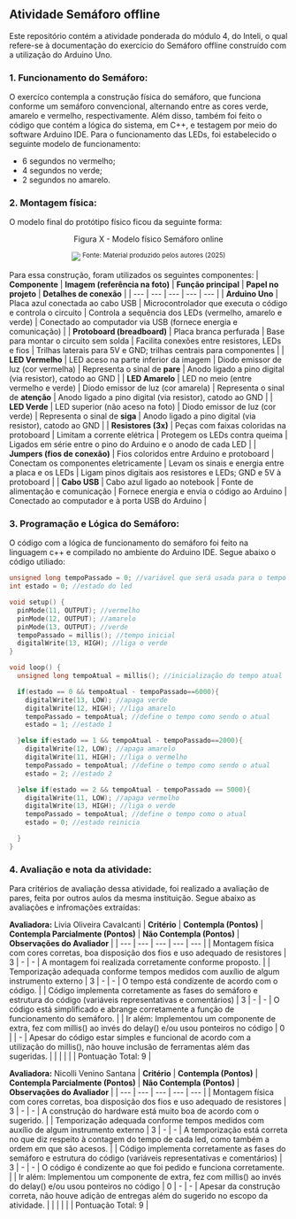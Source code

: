 ## Atividade Semáforo offline
Este repositório contém a atividade ponderada do módulo 4, do Inteli, o qual refere-se à documentação do exercício do Semáforo offline construído com a utilização do Arduino Uno. <br>
### 1. Funcionamento do Semáforo:
O exercíco contempla a construção física do semáforo, que funciona conforme um semáforo convencional, alternando entre as cores verde, amarelo e vermelho, respectivamente. Além disso, também foi feito o código que contém a lógica do sistema, em C++, e testagem por meio do software Arduino IDE. Para o funcionamento das LEDs, foi estabelecido o seguinte modelo de funcionamento:
- 6 segundos no vermelho; 
- 4 segundos no verde;
- 2 segundos no amarelo.

### 2. Montagem física:
O modelo final do protótipo físico ficou da seguinte forma:
<p align = "center">Figura X - Modelo físico Semáforo online </p>
<div align = "center">
  <img src = "../assets/aaa">
 <sup>Fonte: Material produzido pelos autores (2025)</sup>
 </div>

Para essa construção, foram utilizados os seguintes componentes:
| **Componente** | **Imagem (referência na foto)** | **Função principal** | **Papel no projeto** | **Detalhes de conexão** |
| --- | --- | --- | --- | --- |
| **Arduino Uno** | Placa azul conectada ao cabo USB | Microcontrolador que executa o código e controla o circuito | Controla a sequência dos LEDs (vermelho, amarelo e verde) | Conectado ao computador via USB (fornece energia e comunicação) |
| **Protoboard (breadboard)** | Placa branca perfurada | Base para montar o circuito sem solda | Facilita conexões entre resistores, LEDs e fios | Trilhas laterais para 5V e GND; trilhas centrais para componentes |
| **LED Vermelho** | LED aceso na parte inferior da imagem | Diodo emissor de luz (cor vermelha) | Representa o sinal de **pare** | Anodo ligado a pino digital (via resistor), catodo ao GND |
| **LED Amarelo** | LED no meio (entre vermelho e verde) | Diodo emissor de luz (cor amarela) | Representa o sinal de **atenção** | Anodo ligado a pino digital (via resistor), catodo ao GND |
| **LED Verde** | LED superior (não aceso na foto) | Diodo emissor de luz (cor verde) | Representa o sinal de **siga** | Anodo ligado a pino digital (via resistor), catodo ao GND |
| **Resistores (3x)** | Peças com faixas coloridas na protoboard | Limitam a corrente elétrica | Protegem os LEDs contra queima | Ligados em série entre o pino do Arduino e o anodo de cada LED |
| **Jumpers (fios de conexão)** | Fios coloridos entre Arduino e protoboard | Conectam os componentes eletricamente | Levam os sinais e energia entre a placa e os LEDs | Ligam pinos digitais aos resistores e LEDs; GND e 5V à protoboard |
| **Cabo USB** | Cabo azul ligado ao notebook | Fonte de alimentação e comunicação | Fornece energia e envia o código ao Arduino | Conectado ao computador e à porta USB do Arduino |

### 3. Programação e Lógica do Semáforo:
O código com a lógica de funcionamento do semáforo foi feito na linguagem c++ e compilado no ambiente do Arduino IDE. Segue abaixo o código utiliado:

``` c++
unsigned long tempoPassado = 0; //variável que será usada para o tempo inicial
int estado = 0; //estado do led

void setup() {
  pinMode(11, OUTPUT); //vermelho
  pinMode(12, OUTPUT); //amarelo
  pinMode(13, OUTPUT); //verde
  tempoPassado = millis(); //tempo inicial
  digitalWrite(13, HIGH); //liga o verde
}

void loop() {
  unsigned long tempoAtual = millis(); //inicialização do tempo atual

  if(estado == 0 && tempoAtual - tempoPassado==6000){
    digitalWrite(13, LOW); //apaga verde
    digitalWrite(12, HIGH); //liga amarelo
    tempoPassado = tempoAtual; //define o tempo como sendo o atual
    estado = 1; //estado 1

  }else if(estado == 1 && tempoAtual - tempoPassado==2000){
    digitalWrite(12, LOW); //apaga amarelo
    digitalWrite(11, HIGH); //liga o vermelho
    tempoPassado = tempoAtual; //define o tempo como sendo o atual
    estado = 2; //estado 2

  }else if(estado == 2 && tempoAtual - tempoPassado == 5000){
    digitalWrite(11, LOW); //apaga vermelho
    digitalWrite(13, HIGH); //liga o verde
    tempoPassado = tempoAtual; //define o tempo como o atual
    estado = 0; //estado reinicia

  }
}

```

### 4. Avaliação e nota da atividade:
Para critérios de avaliação dessa atividade, foi realizado a avaliação de pares, feita por outros aulos da mesma instituição. Segue abaixo as avaliações e infromações extraídas:

**Avaliadora:** Livia Oliveira Cavalcanti
| **Critério** | **Contempla (Pontos)** | **Contempla Parcialmente (Pontos)** | **Não Contempla (Pontos)** | **Observações do Avaliador** |
| --- | --- | --- | --- | --- |
| Montagem física com cores corretas, boa disposição dos fios e uso adequado de resistores | 3 | - | - | A montagem foi realizada corretamente conforme proposto. |
| Temporização adequada conforme tempos medidos com auxílio de algum instrumento externo | 3 | - | - | O tempo está condizente de acordo com o código. |
| Código implementa corretamente as fases do semáforo e estrutura do código (variáveis representativas e comentários) | 3 | - | - | O código está simplificado e abrange corretamente a função de funcionamento do semáforo. |
| Ir além: Implementou um componente de extra, fez com millis() ao invés do delay() e/ou usou ponteiros no código | 0 |  | - | Apesar do código estar simples e funcional de acordo com a utilização do millis(), não houve inclusão de ferramentas além das sugeridas. |
|  |  |  |  | Pontuação Total: 9 |

**Avaliadora:** Nicolli Venino Santana
| **Critério** | **Contempla (Pontos)** | **Contempla Parcialmente (Pontos)** | **Não Contempla (Pontos)** | **Observações do Avaliador** |
| --- | --- | --- | --- | --- |
| Montagem física com cores corretas, boa disposição dos fios e uso adequado de resistores | 3 | - | - | A construção do hardware está muito boa de acordo com o sugerido. |
| Temporização adequada conforme tempos medidos com auxílio de algum instrumento externo | 3 | - | - | A temporização está correta no que diz respeito à contagem do tempo de cada led, como também a ordem em que são acesos. |
| Código implementa corretamente as fases do semáforo e estrutura do código (variáveis representativas e comentários) | 3 | - | - | O código é condizente ao que foi pedido e funciona corretamente. |
| Ir além: Implementou um componente de extra, fez com millis() ao invés do delay() e/ou usou ponteiros no código | 0 | - | - | Apesar da construção correta, não houve adição de entregas além do sugerido no escopo da atividade. |
|  |  |  |  | Pontuação Total: 9 |

